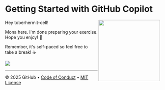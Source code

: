 # Getting Started with GitHub Copilot

<img src="https://octodex.github.com/images/Professortocat_v2.png" align="right" height="200px" />

Hey toberhermit-cell!

Mona here. I'm done preparing your exercise. Hope you enjoy! 💚

Remember, it's self-paced so feel free to take a break! ☕️

[![](https://img.shields.io/badge/Go%20to%20Exercise-%E2%86%92-1f883d?style=for-the-badge&logo=github&labelColor=197935)](https://github.com/toberhermit-cell/skills-getting-started-with-github-copilot-tobe49/issues/1)

---

&copy; 2025 GitHub &bull; [Code of Conduct](https://www.contributor-covenant.org/version/2/1/code_of_conduct/code_of_conduct.md) &bull; [MIT License](https://gh.io/mit)

